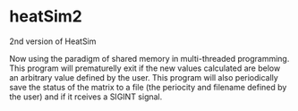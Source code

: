 # heatSim2
2nd version of HeatSim

Now using the paradigm of shared memory in multi-threaded programming.
This program will prematurelly exit if the new values calculated are below an arbitrary value defined by the user.
This program will also periodically save the status of the matrix to a file (the periocity and filename defined by the user)
and if it rceives a SIGINT signal.
